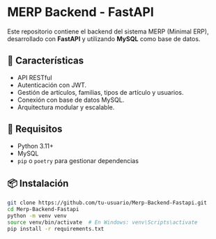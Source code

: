 # MERP Backend - FastAPI

Este repositorio contiene el backend del sistema MERP (Minimal ERP), desarrollado con **FastAPI** y utilizando **MySQL** como base de datos.

## 📌 Características

- API RESTful
- Autenticación con JWT.
- Gestión de artículos, familias, tipos de artículo y usuarios.
- Conexión con base de datos MySQL.
- Arquitectura modular y escalable.

## 🚀 Requisitos

- Python 3.11+
- MySQL
- `pip` o `poetry` para gestionar dependencias

## 📦 Instalación

```bash
git clone https://github.com/tu-usuario/Merp-Backend-Fastapi.git
cd Merp-Backend-Fastapi
python -m venv venv
source venv/bin/activate  # En Windows: venv\Scripts\activate
pip install -r requirements.txt
